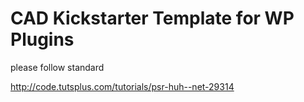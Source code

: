 CAD Kickstarter Template for WP Plugins
==================

please follow standard

http://code.tutsplus.com/tutorials/psr-huh--net-29314
